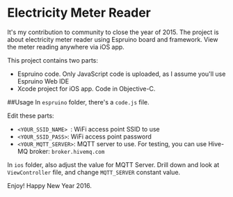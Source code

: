 # Electricity Meter Reader
It's my contribution to community to close the year of 2015.
The project is about electricity meter reader using Espruino board and framework. View the meter reading anywhere via iOS app.

This project contains two parts: 
* Espruino code. Only JavaScript code is uploaded, as I assume you'll use Espruino Web IDE
* Xcode project for iOS app. Code in Objective-C.


##Usage
In `espruino` folder, there's a `code.js` file.

Edit these parts:
* `<YOUR_SSID_NAME>	`: WiFi access point SSID to use
* `<YOUR_SSID_PASS>`: WiFi access point password
* `<YOUR_MQTT_SERVER>`: MQTT server to use. For testing, you can use Hive-MQ broker: `broker.hivemq.com`

In `ios` folder, also adjust the value for MQTT Server. Drill down and look at `ViewController` file, and change `MQTT_SERVER` constant value.

Enjoy! Happy New Year 2016.
